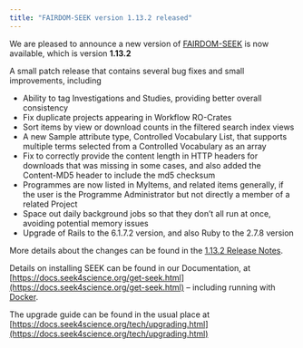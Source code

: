 ```yaml
---
title: "FAIRDOM-SEEK version 1.13.2 released"
---
```


We are pleased to announce a new version of [FAIRDOM-SEEK](/platforms/seek) is now available, which is version **1.13.2**

A small patch release that contains several bug fixes and small improvements, including

  * Ability to tag Investigations and Studies, providing better overall consistency
  * Fix duplicate projects appearing in Workflow RO-Crates
  * Sort items by view or download counts in the filtered search index views
  * A new Sample attribute type, Controlled Vocabulary List, that supports multiple terms selected from a Controlled Vocabulary as an array
  * Fix to correctly provide the content length in HTTP headers for downloads that was missing in some cases, and also added the Content-MD5 header to include the md5 checksum
  * Programmes are now listed in MyItems, and related items generally, if the user is the Programme Administrator but not directly a member of a related Project
  * Space out daily background jobs so that they don’t all run at once, avoiding potential memory issues
  * Upgrade of Rails to the 6.1.7.2 version, and also Ruby to the 2.7.8 version


More details about the changes can be found in the [1.13.2 Release Notes](https://docs.seek4science.org/tech/releases/#version-1132).

Details on installing SEEK can be found in our Documentation, at [https://docs.seek4science.org/get-seek.html](https://docs.seek4science.org/get-seek.html) – including running with [Docker](https://www.docker.com/).

The upgrade guide can be found in the usual place at [https://docs.seek4science.org/tech/upgrading.html](https://docs.seek4science.org/tech/upgrading.html)